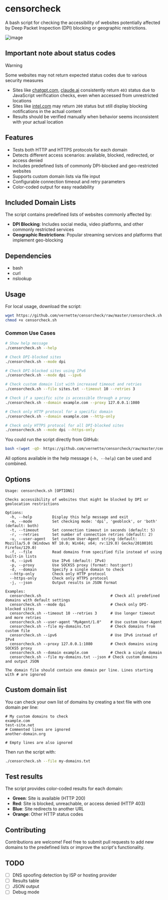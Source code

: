 # censorcheck

A bash script for checking the accessibility of websites potentially affected by Deep Packet Inspection (DPI) blocking or geographic restrictions.

![image](https://i.imgur.com/T6NsOnI.png)

## Important note about status codes

> [!WARNING]
> Some websites may not return expected status codes due to various security measures

- Sites like [chatgpt.com](https://chatgpt.com), [claude.ai](https://claude.ai) consistently return `403` status due to JavaScript verification checks, even when accessed from unrestricted locations
- Sites like [intel.com](https://intel.com) may return `200` status but still display blocking notifications in the actual content
- Results should be verified manually when behavior seems inconsistent with your actual location

## Features

- Tests both HTTP and HTTPS protocols for each domain
- Detects different access scenarios: available, blocked, redirected, or access denied
- Includes predefined lists of commonly DPI-blocked and geo-restricted websites
- Supports custom domain lists via file input
- Configurable connection timeout and retry parameters
- Color-coded output for easy readability

## Included Domain Lists

The script contains predefined lists of websites commonly affected by:

- **DPI Blocking**: Includes social media, video platforms, and other commonly restricted services
- **Geographic Restrictions**: Popular streaming services and platforms that implement geo-blocking

## Dependencies

- bash
- curl
- nslookup

## Usage

For local usage, download the script:

```bash
wget https://github.com/vernette/censorcheck/raw/master/censorcheck.sh
chmod +x censorcheck.sh
```

### Common Use Cases

```bash
# Show help message
./censorcheck.sh --help

# Check DPI-blocked sites
./censorcheck.sh --mode dpi

# Check DPI-blocked sites using IPv6
./censorcheck.sh --mode dpi --ipv6

# Check custom domain list with increased timeout and retries
./censorcheck.sh --file sites.txt --timeout 10 --retries 3

# Check if a specific site is accessible through a proxy
./censorcheck.sh --domain example.com --proxy 127.0.0.1:1080

# Check only HTTP protocol for a specific domain
./censorcheck.sh --domain example.com --http-only

# Check only HTTPS protocol for all DPI-blocked sites
./censorcheck.sh --mode dpi --https-only
```

You could run the script directly from GitHub:

```bash
bash <(wget -qO- https://github.com/vernette/censorcheck/raw/master/censorcheck.sh) --mode dpi
```

All options available in the help message (`-h, --help`) can be used and combined.

## Options

```
Usage: censorcheck.sh [OPTIONS]

Checks accessibility of websites that might be blocked by DPI or geolocation restrictions

Options:
  -h, --help         Display this help message and exit
  -m, --mode         Set checking mode: 'dpi', 'geoblock', or 'both' (default: both)
  -t, --timeout      Set connection timeout in seconds (default: 5)
  -r, --retries      Set number of connection retries (default: 2)
  -u, --user-agent   Set custom User-Agent string (default: Mozilla/5.0 (Windows NT 10.0; Win64; x64; rv:129.0) Gecko/20100101 Firefox/129.0)
  -f, --file         Read domains from specified file instead of using built-in lists
  -6, --ipv6         Use IPv6 (default: IPv4)
  -p, --proxy        Use SOCKS5 proxy (format: host:port)
  -d, --domain       Specify a single domain to check
  --http-only        Check only HTTP protocol
  --https-only       Check only HTTPS protocol
  -j, --json         Output results in JSON format

Examples:
  censorcheck.sh                               # Check all predefined domains with default settings
  censorcheck.sh --mode dpi                    # Check only DPI-blocked sites
  censorcheck.sh --timeout 10 --retries 3      # Use longer timeout and more retries
  censorcheck.sh --user-agent "MyAgent/1.0"    # Use custom User-Agent
  censorcheck.sh --file my-domains.txt         # Check domains from custom file
  censorcheck.sh --ipv6                        # Use IPv6 instead of IPv4
  censorcheck.sh --proxy 127.0.0.1:1080        # Check domains using SOCKS5 proxy
  censorcheck.sh --domain example.com          # Check a single domain
  censorcheck.sh --file my-domains.txt --json # Check custom domains and output JSON

The domain file should contain one domain per line. Lines starting with # are ignored
```

## Custom domain list

You can check your own list of domains by creating a text file with one domain per line:

```
# My custom domains to check
example.com
test-site.net
# Commented lines are ignored
another-domain.org

# Empty lines are also ignored
```

Then run the script with:

```bash
./censorcheck.sh --file my-domains.txt
```

## Test results

The script provides color-coded results for each domain:

- **Green**: Site is available (HTTP 200)
- **Red**: Site is blocked, unreachable, or access denied (HTTP 403)
- **Blue**: Site redirects to another URL
- **Orange**: Other HTTP status codes

## Contributing

Contributions are welcome! Feel free to submit pull requests to add new domains to the predefined lists or improve the script's functionality.

## TODO

- [ ] DNS spoofing detection by ISP or hosting provider
- [ ] Results table
- [ ] JSON output
- [ ] Debug mode
